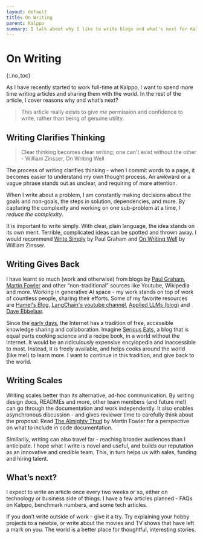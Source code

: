 ```yaml
---
layout: default
title: On Writing
parent: Kalppo
summary: I talk about why I like to write blogs and what's next for Kalppo.
---
```


# On Writing
{:.no_toc}

As I have recently started to work full-time at Kalppo, I want to spend more time writing articles and sharing them with the world. In the rest of the article, I cover reasons why and what’s next?

> This article really exists to give *me* permission and confidence to write, rather than being of genuine utility.

## Writing Clarifies Thinking

> Clear thinking becomes clear writing; one can't exist without the other - William Zinsser, On Writing Well

The process of writing clarifies thinking \- when I commit words to a page, it becomes easier to understand my own thought process. An awkward or a vague phrase stands out as unclear, and requiring of more attention. 

When I write about a problem, I am constantly making decisions about the goals and non-goals, the steps in solution, dependencies, and more. By capturing the complexity and working on one sub-problem at a time, *I reduce the complexity*.

It is important to write simply. With clear, plain language, the idea stands on its own merit. Terrible, complicated ideas can be spotted and thrown away. I would recommend [Write Simply](https://www.paulgraham.com/simply.html) by Paul Graham and [On Writing Well](https://dn790000.ca.archive.org/0/items/OnWritingWell/on-writing-well.pdf) by William Zinsser.

## Writing Gives Back

I have learnt so much (work and otherwise) from blogs by [Paul Graham](https://www.paulgraham.com/articles.html), [Martin Fowler](https://martinfowler.com/) and other “non-traditional” sources like Youtube, Wikipedia and more. Working in generative AI space - my work stands on top of work of countless people, sharing their efforts. Some of my favorite resources are [Hamel's Blog](https://hamel.dev/), [LangChain's youtube channel](https://www.youtube.com/@LangChain), [Applied LLMs (blog)](https://applied-llms.org/) and [Dave Ebbelaar](https://www.youtube.com/@daveebbelaar).

Since the [early days](https://findingctrl.nesta.org.uk/brief-history-of-the-internet/), the Internet has a tradition of free, accessible knowledge sharing and collaboration. Imagine [Serious Eats](https://www.seriouseats.com/), a blog that is equal parts cooking science and a recipe book, in a world without the internet. It would be an ridiculously expensive encylopedia and inaccessible to most. Instead, it is freely available, and helps cooks around the world (like me!) to learn more. I want to continue in this tradition, and give back to the world.

## Writing Scales

Writing scales better than its alternative, ad-hoc communication. By writing design docs, READMEs and more, other team members (and future me!) can go through the documentation and work independently. It also enables asynchronous discussion - and gives reviewer time to carefully think about the proposal. Read [The Almighty Thud](https://martinfowler.com/distributedComputing/thud.html) by Martin Fowler for a perspective on what to include in code documentation.

Similarily, writing can also travel far - reaching broader audiences than I anticipate. I hope what I write is novel and useful, and builds our reputation as an innovative and credible team. This, in turn helps us with sales, funding and hiring talent.

## What’s next?

I expect to write an article once every two weeks or so, either on technology or business side of things. I have a few articles planned - FAQs on Kalppo, benchmark numbers, and some tech articles.

If you don’t write outside of work - give it a try. Try explaining your hobby projects to a newbie, or write about the movies and TV shows that have left a mark on you. The world is a better place for thoughtful, interesting stories.